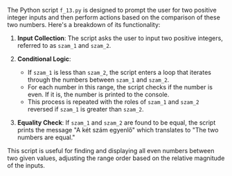 The Python script `f_13.py` is designed to prompt the user for two positive integer inputs and then perform actions based on the comparison of these two numbers. Here's a breakdown of its functionality:

1. **Input Collection**: The script asks the user to input two positive integers, referred to as `szam_1` and `szam_2`.

2. **Conditional Logic**:
    - If `szam_1` is less than `szam_2`, the script enters a loop that iterates through the numbers between `szam_1` and `szam_2`.
    - For each number in this range, the script checks if the number is even. If it is, the number is printed to the console.
    - This process is repeated with the roles of `szam_1` and `szam_2` reversed if `szam_1` is greater than `szam_2`.
  
3. **Equality Check**: If `szam_1` and `szam_2` are found to be equal, the script prints the message "A két szám egyenlő" which translates to "The two numbers are equal."

This script is useful for finding and displaying all even numbers between two given values, adjusting the range order based on the relative magnitude of the inputs.